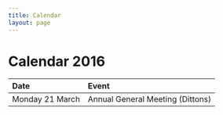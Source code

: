 ```yaml
---
title: Calendar
layout: page
---
```

# Calendar 2016

| Date            | Event                            |
|:----------------|:---------------------------------|
| Monday 21 March | Annual General Meeting (Dittons) |
